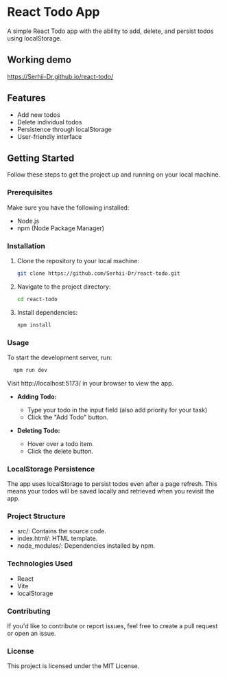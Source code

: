 # React Todo App

A simple React Todo app with the ability to add, delete, and persist todos using localStorage.

## Working demo

https://Serhii-Dr.github.io/react-todo/

## Features

- Add new todos
- Delete individual todos
- Persistence through localStorage
- User-friendly interface

## Getting Started

Follow these steps to get the project up and running on your local machine.

### Prerequisites

Make sure you have the following installed:

- Node.js
- npm (Node Package Manager)

### Installation

1. Clone the repository to your local machine:

    ```bash
    git clone https://github.com/Serhii-Dr/react-todo.git
    ```

2. Navigate to the project directory:

    ```bash
    cd react-todo
    ```

3. Install dependencies:

    ```bash
    npm install
    ```

### Usage

To start the development server, run:

  ```bash
    npm run dev
  ```
Visit http://localhost:5173/ in your browser to view the app.

- **Adding Todo:**
  - Type your todo in the input field (also add priority for your task)
  - Click the "Add Todo" button.

- **Deleting Todo:**
  - Hover over a todo item.
  - Click the delete button.

### LocalStorage Persistence
The app uses localStorage to persist todos even after a page refresh. This means your todos will be saved locally and retrieved when you revisit the app.

### Project Structure
  - src/: Contains the source code.
  - index.html/: HTML template.
  - node_modules/: Dependencies installed by npm.

### Technologies Used
 - React
 - Vite
 - localStorage

### Contributing
If you'd like to contribute or report issues, feel free to create a pull request or open an issue.

### License
This project is licensed under the MIT License.